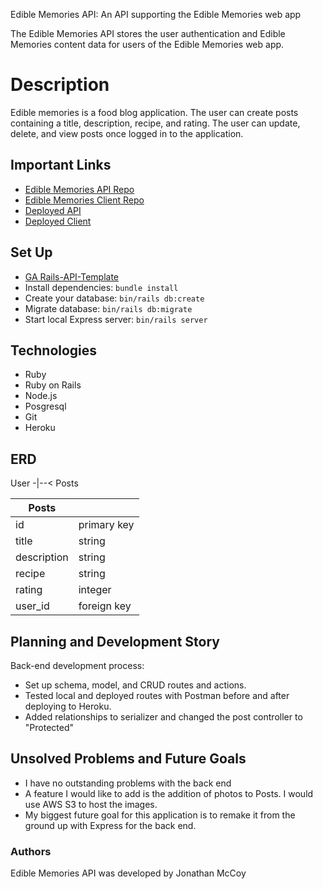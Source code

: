 Edible Memories API: An API supporting the Edible Memories web app

The Edible Memories API stores the user authentication and Edible Memories content data
for users of the Edible Memories web app.

# Description
Edible memories is a food blog application. The user can create posts containing a title, description, recipe, and rating. The user can update, delete, and view posts once logged in to the application.

## Important Links

- [Edible Memories API Repo](https://github.com/fmc127/edible-memories-api)
- [Edible Memories Client Repo](https://github.com/fmc127/edible-memories-client)
- [Deployed API](https://salty-gorge-11112.herokuapp.com/)
- [Deployed Client](https://fmc127.github.io/edible-memories-client/)


## Set Up

- [GA Rails-API-Template](https://git.generalassemb.ly/ga-wdi-boston/rails-api-template#installation)
- Install dependencies: `bundle install`
- Create your database: `bin/rails db:create`
- Migrate database: `bin/rails db:migrate`
- Start local Express server: `bin/rails server`



## Technologies
- Ruby
- Ruby on Rails
- Node.js
- Posgresql
- Git
- Heroku


## ERD

User -|--< Posts

| Posts       |             |
| ----------- | ----------- |
| id          | primary key |
| title       | string      |
| description | string      |
| recipe      | string      |
| rating      | integer     |
| user_id     | foreign key |


## Planning and Development Story

Back-end development process:
- Set up schema, model, and CRUD routes and actions.
- Tested local and deployed routes with Postman before and after deploying to Heroku.
- Added relationships to serializer and changed the post controller to "Protected"

## Unsolved Problems and Future Goals

- I have no outstanding problems with the back end
- A feature I would like to add is the addition of photos to Posts. I would use AWS S3 to host the images.
- My biggest future goal for this application is to remake it from the ground up with Express for the back end.


### Authors

Edible Memories API was developed by Jonathan McCoy
